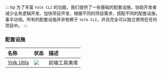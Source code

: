 ::: tip
为了丰富 `Yolk CLI` 的功能，我们提供了一些基础的配套设施，协助开发者减少业务逻辑开发、加快项目开发，根据不同的项目需求，搭配不同的配套设施，事半功倍。所有的配套设施并非依赖于 `Yolk CLI`，并且完全可以独立使用在任何项目中。
:::

### 配套设施
| 名称 | 状态 | 描述 |
| :------ | :------ | :------ |
| [Yolk Utils](utils/) | <img src="https://img.shields.io/npm/v/@yolkpie/utils"> | 前端工具类库 |